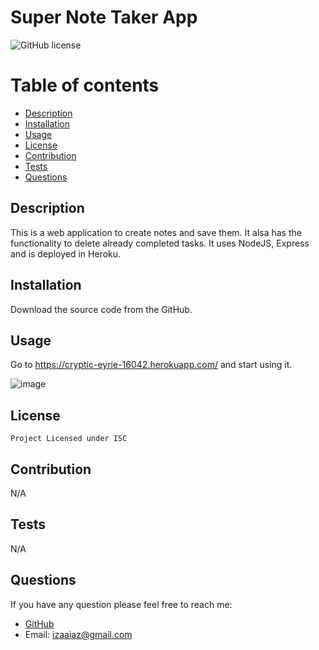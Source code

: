 # Super Note Taker App
  ![GitHub license](https://img.shields.io/badge/license-ISC-green.svg)
  # Table of contents
  * [Description](#description)
  * [Installation](#installation)
  * [Usage](#usage)
  * [License](#license)
  * [Contribution](#contribution)
  * [Tests](#tests)
  * [Questions](#questions)
  
  ## Description
  This is a web application to create notes and save them. It alsa has the functionality to delete already completed tasks. It uses NodeJS, Express and is deployed in Heroku.
  ## Installation
  Download the source code from the GitHub.
  ## Usage
  Go to https://cryptic-eyrie-16042.herokuapp.com/ and start using it.
  
  ![image](https://user-images.githubusercontent.com/89933923/152189877-f3ed21bc-7ff0-4a8e-b87d-a1f4281d60ab.png)
  
  ## License
    Project Licensed under ISC
  ## Contribution
  N/A
  ## Tests
  N/A
  ## Questions
  If you have any question please feel free to reach me:
  * [GitHub](https://github.com/ireyesleon)
  * Email: izaaiaz@gmail.com
  
